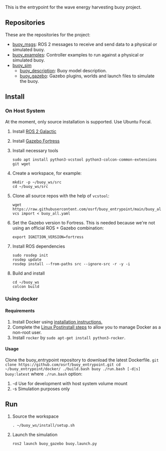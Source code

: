 This is the entrypoint for the wave energy harvesting buoy project.

## Repositories

These are the repositories for the project:

* [buoy_msgs](https://github.com/osrf/buoy_msgs): ROS 2 messages to receive
  and send data to a physical or simulated buoy.
* [buoy_examples](https://github.com/osrf/buoy_examples): Controller examples
  to run against a physical or simulated buoy.
* [buoy_sim](https://github.com/osrf/buoy_sim)
    * [buoy_description](https://github.com/osrf/buoy_description/tree/main/buoy_description):
      Buoy model description.
    * [buoy_gazebo](https://github.com/osrf/buoy_description/tree/main/buoy_gazebo):
      Gazebo plugins, worlds and launch files to simulate the buoy.

## Install
### On Host System
At the moment, only source installation is supported. Use Ubuntu Focal.

1. Install [ROS 2 Galactic](https://docs.ros.org/en/galactic/index.html)

1. Install [Gazebo Fortress](https://ignitionrobotics.org/docs/fortress)

1. Install necessary tools

    `sudo apt install python3-vcstool python3-colcon-common-extensions git wget`

1. Create a workspace, for example:

    ```
    mkdir -p ~/buoy_ws/src
    cd ~/buoy_ws/src
    ```

1. Clone all source repos with the help of `vcstool`:

    ```
    wget https://raw.githubusercontent.com/osrf/buoy_entrypoint/main/buoy_all.yaml
    vcs import < buoy_all.yaml
    ```

1. Set the Gazebo version to Fortress. This is needed because we're not using an
   official ROS + Gazebo combination:

    ```
    export IGNITION_VERSION=fortress
    ```

1. Install ROS dependencies

    ```
    sudo rosdep init
    rosdep update
    rosdep install --from-paths src --ignore-src -r -y -i
    ```

1. Build and install

    ```
    cd ~/buoy_ws
    colcon build
    ```

### Using docker
#### Requirements
1. Install Docker using [installation instructions.](https://docs.docker.com/engine/install/ubuntu/)
1. Complete the [Linux Postinstall steps](https://docs.docker.com/engine/install/linux-postinstall/) to allow you to manage Docker as a non-root user.
1. Install `rocker` by `sudo apt-get install python3-rocker`.

#### Usage
Clone the buoy_entrypoint repository to download the latest Dockerfile.
    ```
    git clone https://github.com/osrf/buoy_entrypoint.git
    cd ~/buoy_entrypoint/docker/
    ./build.bash buoy
    ./run.bash [-d|s] buoy:latest
    ```
where `./run.bash` option:
1. -d     Use for development with host system volume mount
1. -s     Simulation purposes only

## Run

1. Source the workspace

    `. ~/buoy_ws/install/setup.sh`

1. Launch the simulation

    `ros2 launch buoy_gazebo buoy.launch.py`


